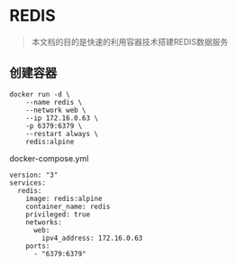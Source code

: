 # REDIS

> 本文档的目的是快速的利用容器技术搭建REDIS数据服务

## 创建容器

```shell
docker run -d \
    --name redis \
    --network web \
    --ip 172.16.0.63 \
    -p 6379:6379 \
    --restart always \
    redis:alpine
```
docker-compose.yml

```shell
version: "3"
services:
  redis:
    image: redis:alpine
    container_name: redis
    privileged: true
    networks:
      web:
        ipv4_address: 172.16.0.63
    ports:
      - "6379:6379"
```